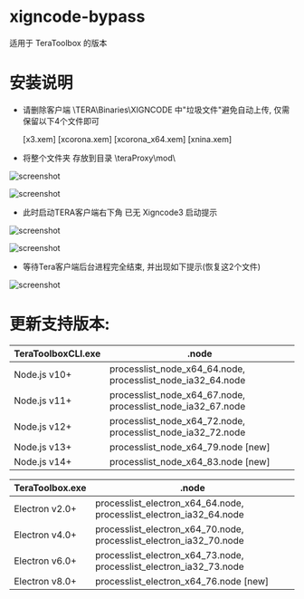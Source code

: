 # xigncode-bypass

适用于 TeraToolbox 的版本

# 安装说明

- 请删除客户端 \TERA\Binaries\XIGNCODE 中"垃圾文件"避免自动上传, 仅需保留以下4个文件即可

  [x3.xem] [xcorona.xem] [xcorona_x64.xem] [xnina.xem]

- 将整个文件夹 存放到目录 \teraProxy\mod\

![screenshot](https://github.com/zc149352394/xigncode-bypass-toolbox/blob/master/screenshot/01.png)

![screenshot](https://github.com/zc149352394/xigncode-bypass-toolbox/blob/master/screenshot/02.png)

- 此时启动TERA客户端右下角 已无 Xigncode3 启动提示

![screenshot](https://github.com/zc149352394/xigncode-bypass-toolbox/blob/master/screenshot/03.png)

![screenshot](https://github.com/zc149352394/xigncode-bypass-toolbox/blob/master/screenshot/04.png)

- 等待Tera客户端后台进程完全结束, 并出现如下提示(恢复这2个文件)

![screenshot](https://github.com/zc149352394/xigncode-bypass-toolbox/blob/master/screenshot/05.png)

# 更新支持版本:

TeraToolboxCLI.exe | .node
--- | ---
Node.js v10+ | processlist_node_x64_64.node, processlist_node_ia32_64.node
Node.js v11+ | processlist_node_x64_67.node, processlist_node_ia32_67.node
Node.js v12+ | processlist_node_x64_72.node, processlist_node_ia32_72.node
Node.js v13+ | processlist_node_x64_79.node [new]
Node.js v14+ | processlist_node_x64_83.node [new]

TeraToolbox.exe | .node
--- | ---
Electron v2.0+ | processlist_electron_x64_64.node, processlist_electron_ia32_64.node
Electron v4.0+ | processlist_electron_x64_70.node, processlist_electron_ia32_70.node
Electron v6.0+ | processlist_electron_x64_73.node, processlist_electron_ia32_73.node
Electron v8.0+ | processlist_electron_x64_76.node [new]
